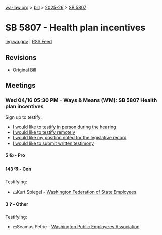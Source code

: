 [wa-law.org](/) > [bill](/bill/) > [2025-26](/bill/2025-26/) > [SB 5807](/bill/2025-26/sb/5807/)

# SB 5807 - Health plan incentives
[leg.wa.gov](https://app.leg.wa.gov/billsummary?BillNumber=5807&Year=2025&Initiative=false) | [RSS Feed](./rss.xml)

## Revisions
* [Original Bill](1/)

## Meetings
### Wed 04/16 05:30 PM - Ways & Means (WM): SB 5807 Health plan incentives
Sign up to testify:
* [I would like to testify in person during the hearing](https://app.leg.wa.gov/csi/Testifier/Add?chamber=House&mId=33329&aId=167145&caId=26945&tId=1)
* [I would like to testify remotely](https://app.leg.wa.gov/csi/Testifier/Add?chamber=House&mId=33329&aId=167145&caId=26945&tId=2)
* [I would like my position noted for the legislative record](https://app.leg.wa.gov/csi/Testifier/Add?chamber=House&mId=33329&aId=167145&caId=26945&tId=3)
* [I would like to submit written testimony](https://app.leg.wa.gov/csi/Testifier/Add?chamber=House&mId=33329&aId=167145&caId=26945&tId=4)

#### 5 👍 - Pro

#### 143 👎 - Con
Testifying:
* 💵Kurt Spiegel - [Washington Federation of State Employees](/org/washington_federation_of_state_employees/)

#### 3 ❓ - Other
Testifying:
* 💵Seamus Petrie - [Washington Public Employees Association](/org/washington_public_employees_association/)
